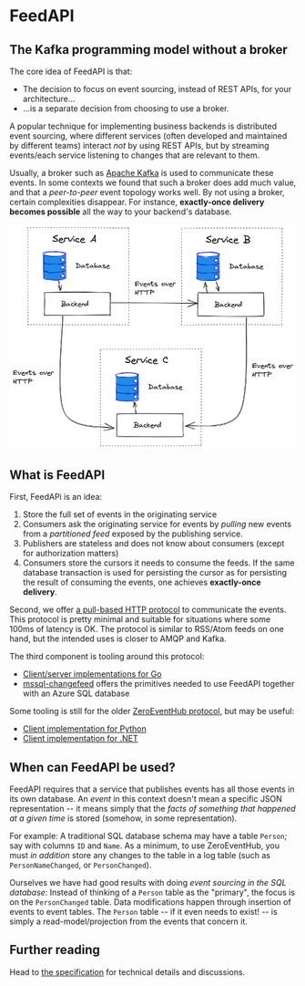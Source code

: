 # FeedAPI

## The Kafka programming model without a broker

The core idea of FeedAPI is that:

* The decision to focus on event sourcing,
  instead of REST APIs, for your architecture...
* ...is a separate decision from choosing to use a broker. 

A popular technique for implementing business backends is
distributed event sourcing, where different services (often
developed and maintained by different teams) interact *not* by
using REST APIs, but by streaming events/each service
listening to changes that are relevant to them.

Usually, a broker such as [Apache Kafka](https://kafka.apache.org/)
is used to communicate these events. In some contexts
we found that such a broker does add much value,
and that a *peer-to-peer* event topology works well.
By not using a broker, certain complexities disappear.
For instance, **exactly-once delivery becomes possible** all
the way to your backend's database.

![services publishing events](./services.excalidraw.png)

## What is FeedAPI

First, FeedAPi is an idea:

1. Store the full set of events in the originating service
2. Consumers ask the originating service for events by
   *pulling* new events from a *partitioned feed* exposed
   by the publishing service.
3. Publishers are stateless and does not know about consumers 
   (except for authorization matters)
4. Consumers store the cursors it needs to consume the feeds.
   If the same database transaction
   is used for persisting the cursor as for persisting the
   result of consuming the events, one achieves **exactly-once delivery**.


Second, we offer [a pull-based HTTP protocol](SPEC.md) to communicate the
events. This protocol is pretty minimal and suitable for situations
where some 100ms of latency is OK.
The protocol is similar to RSS/Atom feeds on one hand,
but the intended uses  is closer to AMQP and Kafka.

The third component is tooling around this protocol:

* [Client/server implementations for Go](https://github.com/vippsas/feedapi-go)
* [mssql-changefeed](https://github.com/vippsas/mssql-changefeed) offers
  the primitives needed to use FeedAPI together with an Azure SQL database

Some tooling is still for the older [ZeroEventHub protocol](https://github.com/vippsas/zeroeventhub),
but may be useful:

* [Client implementation for Python](https://github.com/vippsas/zeroeventhub/tree/main/python/zeroeventhub)
* [Client implementation for .NET](https://github.com/vippsas/zeroeventhub-dotnet)

## When can FeedAPI be used?

FeedAPI requires that a service that publishes
events has all those events in its own database.
An *event* in this context doesn't mean a specific JSON
representation -- it means simply that the *facts of something
that happened at a given time* is stored (somehow, in some
representation).

For example:  A traditional SQL database schema may have a
table `Person`; say with columns `ID` and `Name`.
As a minimum, to use ZeroEventHub, you must *in addition* store
any changes to the table in a log table (such as 
`PersonNameChanged`, or `PersonChanged`).

Ourselves we have had good results with doing *event sourcing in
the SQL database*: Instead of thinking of a `Person` table
as the "primary", the focus is on the
`PersonChanged` table. Data modifications happen through
insertion of events to event tables. The `Person` table
-- if it even needs to exist! -- is simply a read-model/projection
from the events that concern  it.

## Further reading

Head to [the specification](SPEC.md) for technical details
and discussions.
